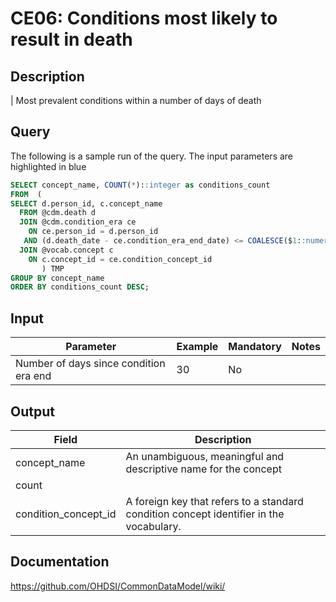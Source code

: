 <!---
Group:condition era
Name:CE06 Conditions most likely to result in death
Author:Patrick Ryan
CDM Version: 5.3
-->

# CE06: Conditions most likely to result in death

## Description
| Most prevalent conditions within a number of days of death

## Query
The following is a sample run of the query. The input parameters are highlighted in  blue

```sql
SELECT concept_name, COUNT(*)::integer as conditions_count
FROM  (
SELECT d.person_id, c.concept_name
  FROM @cdm.death d
  JOIN @cdm.condition_era ce
    ON ce.person_id = d.person_id
   AND (d.death_date - ce.condition_era_end_date) <= COALESCE($1::numeric, 30)
  JOIN @vocab.concept c
    ON c.concept_id = ce.condition_concept_id
	   ) TMP
GROUP BY concept_name
ORDER BY conditions_count DESC;
```

## Input

|  Parameter |  Example |  Mandatory |  Notes |
| --- | --- | --- | --- |
| Number of days since condition era end | 30 |  No |   |

## Output

|  Field |  Description |
| --- | --- |
| concept_name | An unambiguous, meaningful and descriptive name for the concept |
| count |   |
| condition_concept_id | A foreign key that refers to a standard condition concept identifier in the vocabulary. |


## Documentation
https://github.com/OHDSI/CommonDataModel/wiki/

